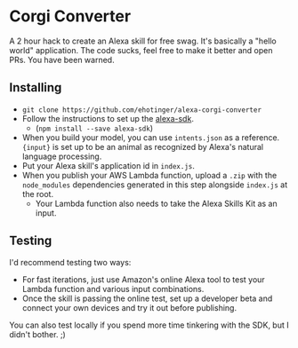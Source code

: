 # Corgi Converter
A 2 hour hack to create an Alexa skill for free swag. It's basically a "hello world" application.
The code sucks, feel free to make it better and open PRs. You have been warned.

## Installing
- `git clone https://github.com/ehotinger/alexa-corgi-converter`
- Follow the instructions to set up the [alexa-sdk](https://github.com/alexa/alexa-skills-kit-sdk-for-nodejs).
    - (`npm install --save alexa-sdk`)
- When you build your model, you can use `intents.json` as a reference. `{input}` is set up to be an animal as recognized by Alexa's natural language processing.
- Put your Alexa skill's application id in `index.js`.
- When you publish your AWS Lambda function, upload a `.zip` with the `node_modules` dependencies generated in this step alongside `index.js` at the root.
    - Your Lambda function also needs to take the Alexa Skills Kit as an input.

## Testing
I'd recommend testing two ways:
- For fast iterations, just use Amazon's online Alexa tool to test your Lambda function and various input combinations.
- Once the skill is passing the online test, set up a developer beta and connect your own devices and try it out before publishing.

You can also test locally if you spend more time tinkering with the SDK, but I didn't bother. ;)